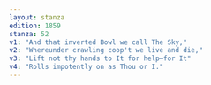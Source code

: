 ```yaml
---
layout: stanza
edition: 1859
stanza: 52
v1: "And that inverted Bowl we call The Sky,"
v2: "Whereunder crawling coop't we live and die,"
v3: "⁠Lift not thy hands to It for help—for It"
v4: "Rolls impotently on as Thou or I."
---
```

